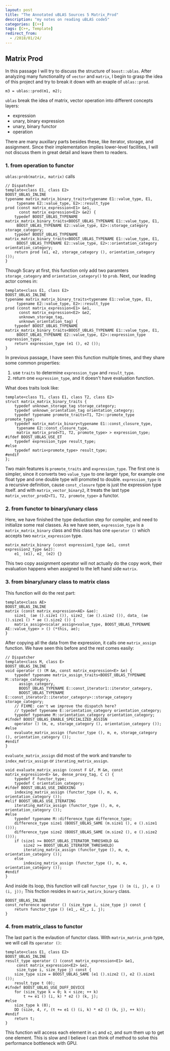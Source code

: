 ```yaml
---
layout: post
title: "The Annotated uBLAS Sources 5 Matrix_Prod"
description: "my notes on reading uBLAS code5"
categories: [C++]
tags: [C++, Template]
redirect_from:
  - /2018/01/24/
---
```

## Matrix Prod

In this passage I will try to discuss the structure of `boost::ublas`. After analyzing many functionality of `vector` and `matrix`, I begin to grasp the idea of this project and try to break it down with an exaple of `ublas::prod`. 

```
m3 = ublas::prod(m1, m2);
```
`ublas` break the idea of matrix, vector operation into different concepts layers:

- expression
- unary, binary expression
- unary, binary functor
- operation

There are many auxillary parts besides these, like iterator, storage, and assignment. Since their implementation implies lower-level facilities, I will not discuss them in great detail and leave them to readers. 

### 1. from operation to functor
`ublas:prob(matrix, matrix)` calls 
```
// Dispatcher
template<class E1, class E2>
BOOST_UBLAS_INLINE
typename matrix_matrix_binary_traits<typename E1::value_type, E1,
     typename E2::value_type, E2>::result_type
prod (const matrix_expression<E1> &e1,
      const matrix_expression<E2> &e2) {
    typedef BOOST_UBLAS_TYPENAME matrix_matrix_binary_traits<BOOST_UBLAS_TYPENAME E1::value_type, E1,
     BOOST_UBLAS_TYPENAME E2::value_type, E2>::storage_category storage_category;
    typedef BOOST_UBLAS_TYPENAME matrix_matrix_binary_traits<BOOST_UBLAS_TYPENAME E1::value_type, E1,
     BOOST_UBLAS_TYPENAME E2::value_type, E2>::orientation_category orientation_category;
    return prod (e1, e2, storage_category (), orientation_category ());
}
```
Though Scary at first, this function only add two paramters `storage_category` and `orientation_category()` to `prob`. Next, our leading actor comes in:
```
template<class E1, class E2>
BOOST_UBLAS_INLINE
typename matrix_matrix_binary_traits<typename E1::value_type, E1,
     typename E2::value_type, E2>::result_type
prod (const matrix_expression<E1> &e1,
      const matrix_expression<E2> &e2,
      unknown_storage_tag,
      unknown_orientation_tag) {
    typedef BOOST_UBLAS_TYPENAME matrix_matrix_binary_traits<BOOST_UBLAS_TYPENAME E1::value_type, E1,
     BOOST_UBLAS_TYPENAME E2::value_type, E2>::expression_type expression_type;
    return expression_type (e1 (), e2 ());
}
```
In previous passage, I have seen this function multiple times, and they share some common properties:
1. use `traits` to determine `expression_type` and `result_type`.
2. return one `expression_type`, and it doesn't have  evaluation function. 

What does traits look like:
```
template<class T1, class E1, class T2, class E2>
struct matrix_matrix_binary_traits {
    typedef unknown_storage_tag storage_category;
    typedef unknown_orientation_tag orientation_category;
    typedef typename promote_traits<T1, T2>::promote_type promote_type;
    typedef matrix_matrix_binary<typename E1::const_closure_type,
     typename E2::const_closure_type,
     matrix_matrix_prod<T1, T2, promote_type> > expression_type;
#ifdef BOOST_UBLAS_USE_ET
    typedef expression_type result_type;
#else
    typedef matrix<promote_type> result_type;
#endif
};
```
Two main features is `promote_traits` and `expression_type`. The first one is simpler, since it converts two `value_type` to one larger type, for example one float type and one double type will promoted to double. 
`expression_type` is a recursive definition, cause `const_closure` type is just the expression type itself. and with `matrix_vector_binary2`, it treats the last type `matrix_vector_prod2<T1, T2, promote_type>` a functor. 

### 2. from functor to binary/unary class
Here, we have finished the type deduction step for compiler, and need to initialize some real classes. 
As we have seen, `expression_type` is a `matrix_matrix_binary` class and this class has one `operator ()` which accepts two `matrix_expression` type. 
```
matrix_matrix_binary (const expression1_type &e1, const expression2_type &e2): 
    e1_ (e1), e2_ (e2) {}
```
This two copy assignment operator will not actually do the copy work, their evaluation happens when assigned to the left hand side `matrix`. 

### 3. from binary/unary class to matrix class 
This function will do the rest part:
```
template<class AE>
BOOST_UBLAS_INLINE
matrix (const matrix_expression<AE> &ae):
    size1_ (ae ().size1 ()), size2_ (ae ().size2 ()), data_ (ae ().size1 () * ae ().size2 ()) { 
    matrix_assign<scalar_assign<value_type, BOOST_UBLAS_TYPENAME AE::value_type> > () (*this, ae);
}
```
After copying all the data from the expression, it calls one `matrix_assign` function. We have seen this before and the rest comes easily:
```
// Dispatcher
template<class M, class E>
BOOST_UBLAS_INLINE
void operator () (M &m, const matrix_expression<E> &e) {
    typedef typename matrix_assign_traits<BOOST_UBLAS_TYPENAME M::storage_category,
      assign_category,
      BOOST_UBLAS_TYPENAME E::const_iterator1::iterator_category,
      BOOST_UBLAS_TYPENAME E::const_iterator2::iterator_category>::storage_category storage_category;
    // FIXME: can't we improve the dispatch here?
    // typedef typename E::orientation_category orientation_category;
    typedef typename M::orientation_category orientation_category;
#ifndef BOOST_UBLAS_ENABLE_SPECIALIZED_ASSIGN
    operator () (m, e, storage_category (), orientation_category ());
#else
    evaluate_matrix_assign (functor_type (), m, e, storage_category (), orientation_category ());
#endif
}
```
`evaluate_matrix_assign` did most of the work and transfer to `index_matrix_assign` or `iterating_matrix_assign`. 
```
void evaluate_matrix_assign (const F &f, M &m, const matrix_expression<E> &e, dense_proxy_tag, C c) {
    typedef F functor_type;
    typedef C orientation_category;
#ifdef BOOST_UBLAS_USE_INDEXING
    indexing_matrix_assign (functor_type (), m, e, orientation_category ());
#elif BOOST_UBLAS_USE_ITERATING
    iterating_matrix_assign (functor_type (), m, e, orientation_category ());
#else
    typedef typename M::difference_type difference_type;
    difference_type size1 (BOOST_UBLAS_SAME (m.size1 (), e ().size1 ()));
    difference_type size2 (BOOST_UBLAS_SAME (m.size2 (), e ().size2 ()));
    if (size1 >= BOOST_UBLAS_ITERATOR_THRESHOLD &&
        size2 >= BOOST_UBLAS_ITERATOR_THRESHOLD)
        iterating_matrix_assign (functor_type (), m, e, orientation_category ());
    else
        indexing_matrix_assign (functor_type (), m, e, orientation_category ());
#endif
}
```
And inside its loop, this function will call `functor_type () (m (i, j), e () (i, j));`
This fnction resides in `matrix_matirx_binary` class.
```
BOOST_UBLAS_INLINE
const_reference operator () (size_type i, size_type j) const { 
    return functor_type () (e1_, e2_, i, j);
}
```

### 4. from matrix_class to functor
The last part is the evlaution of functor class. 
With `matrix_matrix_prob` type, we will call its `operator ()`:
```
template<class E1, class E2>
BOOST_UBLAS_INLINE
result_type operator () (const matrix_expression<E1> &e1,
     const matrix_expression<E2> &e2,
     size_type i, size_type j) const {
    size_type size = BOOST_UBLAS_SAME (e1 ().size2 (), e2 ().size1 ());
    result_type t (0);
#ifndef BOOST_UBLAS_USE_DUFF_DEVICE
    for (size_type k = 0; k < size; ++ k)
        t += e1 () (i, k) * e2 () (k, j);
#else
    size_type k (0);
    DD (size, 4, r, (t += e1 () (i, k) * e2 () (k, j), ++ k));
#endif
    return t;
}
```
This function will access each element in `e1` and `e2`, and sum them up to get one element. This is slow and I believe I can think of method to solve this performance bottleneck with GPU. 